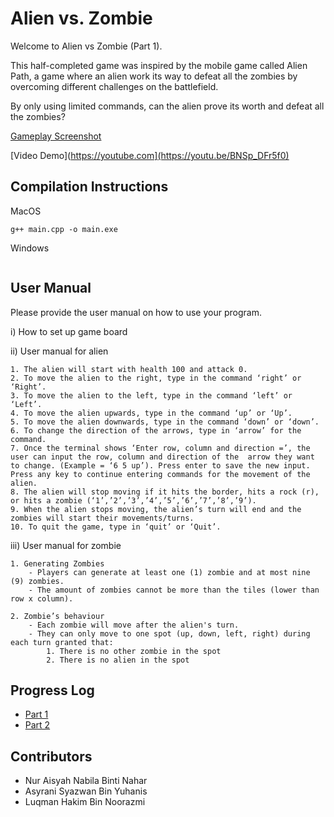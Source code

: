 # Alien vs. Zombie

Welcome to Alien vs Zombie (Part 1). 

This half-completed game was inspired by the mobile game called Alien Path, a 
game where an alien work its way to defeat all the zombies by overcoming 
different challenges on the battlefield.

By only using limited commands, can the alien prove its worth and defeat all the zombies?

[Gameplay Screenshot](ss.JPG)

[Video Demo](https://youtube.com](https://youtu.be/BNSp_DFr5f0)

## Compilation Instructions

MacOS

```
g++ main.cpp -o main.exe
```

Windows
```

```

## User Manual

Please provide the user manual on how to use your program.

i) How to set up game board

ii) User manual for alien

    1. The alien will start with health 100 and attack 0.
    2. To move the alien to the right, type in the command ‘right’ or ‘Right’.
    3. To move the alien to the left, type in the command ‘left’ or ‘Left’.
    4. To move the alien upwards, type in the command ‘up’ or ‘Up’.
    5. To move the alien downwards, type in the command ‘down’ or ‘down’.
    6. To change the direction of the arrows, type in ‘arrow’ for the command. 
    7. Once the terminal shows ‘Enter row, column and direction =’, the user can input the row, column and direction of the  arrow they want to change. (Example = ‘6 5 up’). Press enter to save the new input. Press any key to continue entering commands for the movement of the alien.
    8. The alien will stop moving if it hits the border, hits a rock (r), or hits a zombie (‘1’,’2’,’3’,’4’,’5’,’6’,’7’,’8’,’9’).
    9. When the alien stops moving, the alien’s turn will end and the zombies will start their movements/turns.
    10. To quit the game, type in ‘quit’ or ‘Quit’.

iii) User manual for zombie
    
    1. Generating Zombies
        - Players can generate at least one (1) zombie and at most nine (9) zombies. 
        - The amount of zombies cannot be more than the tiles (lower than row x column).

    2. Zombie’s behaviour
        - Each zombie will move after the alien's turn.
        - They can only move to one spot (up, down, left, right) during each turn granted that:
            1. There is no other zombie in the spot
            2. There is no alien in the spot


## Progress Log

- [Part 1](PART1.md)
- [Part 2](PART2.md)

## Contributors

- Nur Aisyah Nabila Binti Nahar
- Asyrani Syazwan Bin Yuhanis
- Luqman Hakim Bin Noorazmi




